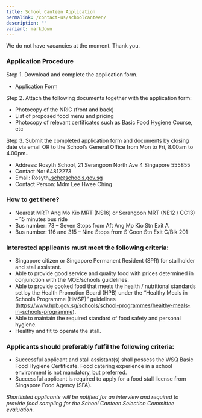 ```yaml
---
title: School Canteen Application
permalink: /contact-us/schoolcanteen/
description: ""
variant: markdown
---
```

We do not have vacancies at the moment. Thank you.

### Application Procedure

Step 1.  Download and complete the application form.

*   [Application Form](/files/form%20bf7%20(2018).pdf)

Step 2.  Attach the following documents together with the application form:

*   Photocopy of the NRIC (front and back)
*   List of proposed food menu and pricing
*   Photocopy of relevant certificates such as Basic Food Hygiene Course, etc

Step 3.  Submit the completed application form and documents by closing date via email OR to the School’s General Office from Mon to Fri, 8.00am to 4.00pm..

*   Address: Rosyth School, 21 Serangoon North Ave 4 Singapore 555855
*   Contact No: 64812273
*   Email: Rosyth\_sch@schools.gov.sg
*   Contact Person: Mdm Lee Hwee Ching


### How to get there?

*   Nearest MRT: Ang Mo Kio MRT (NS16) or Serangoon MRT (NE12 / CC13) – 15 minutes bus ride
*   Bus number: 73 – Seven Stops from Aft Ang Mo Kio Stn Exit A
*   Bus number: 116 and 315 – Nine Stops from S'Goon Stn Exit C/Blk 201

### Interested applicants must meet the following criteria:

*   Singapore citizen or Singapore Permanent Resident (SPR) for stallholder and stall assistant.
*   Able to provide good service and quality food with prices determined in conjunction with the MOE/schools guidelines.
*   Able to provide cooked food that meets the health / nutritional standards set by the Health Promotion Board (HPB) under the “Healthy Meals in Schools Programme (HMSP)” guidelines (https://www.hpb.gov.sg/schools/school-programmes/healthy-meals-in-schools-programme).
*   Able to maintain the required standard of food safety and personal hygiene.
*   Healthy and fit to operate the stall.


### Applicants should preferably fulfil the following criteria:

*   Successful applicant and stall assistant(s) shall possess the WSQ Basic Food Hygiene Certificate. Food catering experience in a school environment is not mandatory, but preferred.
*   Successful applicant is required to apply for a food stall license from Singapore Food Agency (SFA).

_Shortlisted applicants will be notified for an interview and required to provide food sampling for the School Canteen Selection Committee evaluation._